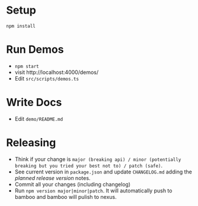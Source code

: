 # Setup
`npm install`

# Run Demos
* `npm start`
* visit http://localhost:4000/demos/
* Edit `src/scripts/demos.ts`

# Write Docs
* Edit `demo/README.md`

# Releasing
* Think if your change is `major (breaking api) / minor (potentially breaking but you tried your best not to) / patch (safe)`.
* See current version in `package.json` and update `CHANGELOG.md` adding the *planned release version* notes.
* Commit all your changes (including changelog)
* Run `npm version major|minor|patch`. It will automatically push to bamboo and bamboo will pulish to nexus.
